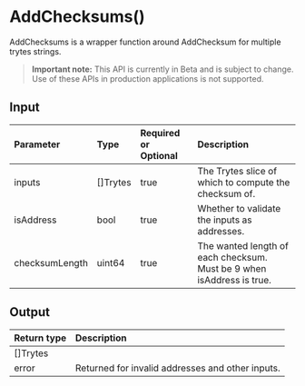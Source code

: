 # AddChecksums()
AddChecksums is a wrapper function around AddChecksum for multiple trytes strings.
> **Important note:** This API is currently in Beta and is subject to change. Use of these APIs in production applications is not supported.


## Input

| Parameter       | Type | Required or Optional | Description |
|:---------------|:--------|:--------| :--------|
| inputs | []Trytes | true | The Trytes slice of which to compute the checksum of.  |
| isAddress | bool | true | Whether to validate the inputs as addresses.  |
| checksumLength | uint64 | true | The wanted length of each checksum. Must be 9 when isAddress is true.  |




## Output

| Return type     | Description |
|:---------------|:--------|
| []Trytes |  |
| error | Returned for invalid addresses and other inputs. |



